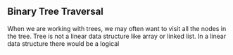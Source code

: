 ## Binary Tree Traversal

When we are working with trees, we may often want to visit all the nodes in the tree. Tree is not a linear data structure like array or linked list. In a linear data structure there would be a logical

